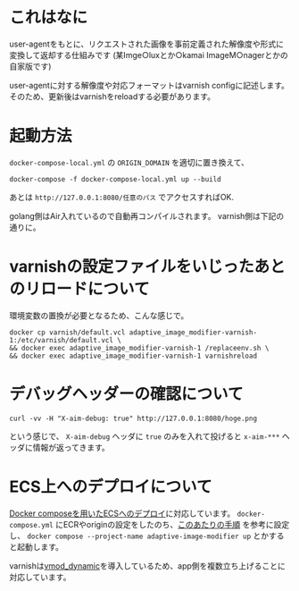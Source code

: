 # これはなに

user-agentをもとに、リクエストされた画像を事前定義された解像度や形式に変換して返却する仕組みです
(某Imge○luxとか○kamai ImageM○nagerとかの自家版です)

user-agentに対する解像度や対応フォーマットはvarnish configに記述します。
そのため、更新後はvarnishをreloadする必要があります。

# 起動方法

`docker-compose-local.yml` の `ORIGIN_DOMAIN` を適切に置き換えて、

`docker-compose -f docker-compose-local.yml up --build`

あとは `http://127.0.0.1:8080/任意のパス` でアクセスすればOK.

golang側はAir入れているので自動再コンパイルされます。
varnish側は下記の通りに。

# varnishの設定ファイルをいじったあとのリロードについて

環境変数の置換が必要となるため、こんな感じで。

```
docker cp varnish/default.vcl adaptive_image_modifier-varnish-1:/etc/varnish/default.vcl \
&& docker exec adaptive_image_modifier-varnish-1 /replaceenv.sh \
&& docker exec adaptive_image_modifier-varnish-1 varnishreload
```

# デバッグヘッダーの確認について

```
curl -vv -H "X-aim-debug: true" http://127.0.0.1:8080/hoge.png
```

という感じで、 `X-aim-debug` ヘッダに `true` のみを入れて投げると `x-aim-***` ヘッダに情報が返ってきます。

# ECS上へのデプロイについて

[Docker composeを用いたECSへのデプロイ](https://docs.docker.com/cloud/ecs-compose-examples/)に対応しています。
`docker-compose.yml` にECRやoriginの設定をしたのち、[このあたりの手順](https://dev.classmethod.jp/articles/provision-locust-cluster-with-docker-compose-ecs-integration/) を参考に設定し、 `docker compose --project-name adaptive-image-modifier up` とかすると起動します。

varnishは[vmod_dynamic](https://github.com/nigoroll/libvmod-dynamic)を導入しているため、app側を複数立ち上げることに対応しています。
